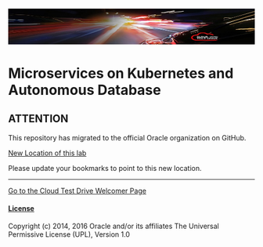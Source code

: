 ![](images/customer.logo2.png)

# Microservices on Kubernetes and Autonomous Database

## ATTENTION

This repository has migrated to the official Oracle organization on GitHub.

[New Location of this lab](https://github.com/oracle/cloudtestdrive/blob/master/AppDev/ATP-OKE/README.md)

Please update your bookmarks to point to this new location.









------

[Go to the Cloud Test Drive Welcomer Page](https://github.com/CloudTestDrive/EventLabs/blob/master/README.md)

#### [License](LICENSE.md)

Copyright (c) 2014, 2016 Oracle and/or its affiliates
The Universal Permissive License (UPL), Version 1.0